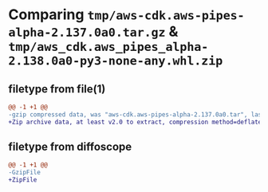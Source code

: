 # Comparing `tmp/aws-cdk.aws-pipes-alpha-2.137.0a0.tar.gz` & `tmp/aws_cdk.aws_pipes_alpha-2.138.0a0-py3-none-any.whl.zip`

## filetype from file(1)

```diff
@@ -1 +1 @@
-gzip compressed data, was "aws-cdk.aws-pipes-alpha-2.137.0a0.tar", last modified: Wed Apr 10 22:24:17 2024, max compression
+Zip archive data, at least v2.0 to extract, compression method=deflate
```

## filetype from diffoscope

```diff
@@ -1 +1 @@
-GzipFile
+ZipFile
```

